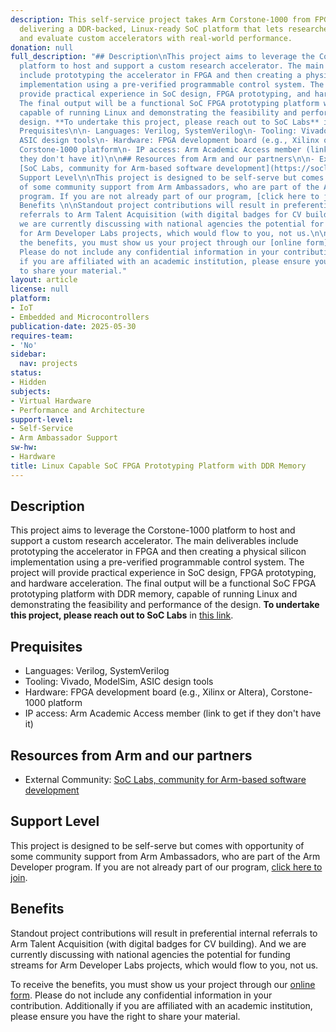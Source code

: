 ```yaml
---
description: This self-service project takes Arm Corstone-1000 from FPGA to silicon,
  delivering a DDR-backed, Linux-ready SoC platform that lets researchers plug in
  and evaluate custom accelerators with real-world performance.
donation: null
full_description: "## Description\nThis project aims to leverage the Corstone-1000
  platform to host and support a custom research accelerator. The main deliverables
  include prototyping the accelerator in FPGA and then creating a physical silicon
  implementation using a pre-verified programmable control system. The project will
  provide practical experience in SoC design, FPGA prototyping, and hardware acceleration.
  The final output will be a functional SoC FPGA prototyping platform with DDR memory,
  capable of running Linux and demonstrating the feasibility and performance of the
  design. **To undertake this project, please reach out to SoC Labs** in [this link](https://soclabs.org/).\n\n\n##
  Prequisites\n\n- Languages: Verilog, SystemVerilog\n- Tooling: Vivado, ModelSim,
  ASIC design tools\n- Hardware: FPGA development board (e.g., Xilinx or Altera),
  Corstone-1000 platform\n- IP access: Arm Academic Access member (link to get if
  they don't have it)\n\n## Resources from Arm and our partners\n\n- External Community:
  [SoC Labs, community for Arm-based software development](https://soclabs.org/)\n\n##
  Support Level\n\nThis project is designed to be self-serve but comes with opportunity
  of some community support from Arm Ambassadors, who are part of the Arm Developer
  program. If you are not already part of our program, [click here to join](https://www.arm.com/resources/developer-program?#register).\n\n##
  Benefits \n\nStandout project contributions will result in preferential internal
  referrals to Arm Talent Acquisition (with digital badges for CV building).  And
  we are currently discussing with national agencies the potential for funding streams
  for Arm Developer Labs projects, which would flow to you, not us.\n\nTo receive
  the benefits, you must show us your project through our [online form](https://forms.office.com/e/VZnJQLeRhD).
  Please do not include any confidential information in your contribution. Additionally
  if you are affiliated with an academic institution, please ensure you have the right
  to share your material."
layout: article
license: null
platform:
- IoT
- Embedded and Microcontrollers
publication-date: 2025-05-30
requires-team:
- 'No'
sidebar:
  nav: projects
status:
- Hidden
subjects:
- Virtual Hardware
- Performance and Architecture
support-level:
- Self-Service
- Arm Ambassador Support
sw-hw:
- Hardware
title: Linux Capable SoC FPGA Prototyping Platform with DDR Memory
---
```


## Description
This project aims to leverage the Corstone-1000 platform to host and support a custom research accelerator. The main deliverables include prototyping the accelerator in FPGA and then creating a physical silicon implementation using a pre-verified programmable control system. The project will provide practical experience in SoC design, FPGA prototyping, and hardware acceleration. The final output will be a functional SoC FPGA prototyping platform with DDR memory, capable of running Linux and demonstrating the feasibility and performance of the design. **To undertake this project, please reach out to SoC Labs** in [this link](https://soclabs.org/).


## Prequisites

- Languages: Verilog, SystemVerilog
- Tooling: Vivado, ModelSim, ASIC design tools
- Hardware: FPGA development board (e.g., Xilinx or Altera), Corstone-1000 platform
- IP access: Arm Academic Access member (link to get if they don't have it)

## Resources from Arm and our partners

- External Community: [SoC Labs, community for Arm-based software development](https://soclabs.org/)

## Support Level

This project is designed to be self-serve but comes with opportunity of some community support from Arm Ambassadors, who are part of the Arm Developer program. If you are not already part of our program, [click here to join](https://www.arm.com/resources/developer-program?#register).

## Benefits 

Standout project contributions will result in preferential internal referrals to Arm Talent Acquisition (with digital badges for CV building).  And we are currently discussing with national agencies the potential for funding streams for Arm Developer Labs projects, which would flow to you, not us.

To receive the benefits, you must show us your project through our [online form](https://forms.office.com/e/VZnJQLeRhD). Please do not include any confidential information in your contribution. Additionally if you are affiliated with an academic institution, please ensure you have the right to share your material.